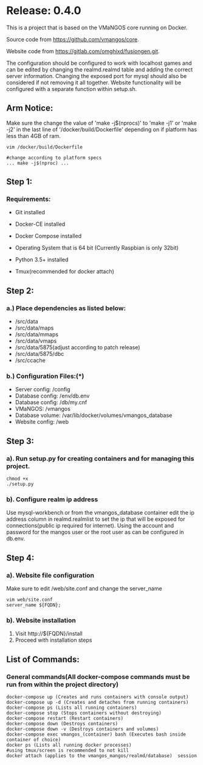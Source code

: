 <h1>Release: 0.4.0</h1>

This is a project that is based on the VMaNGOS core running on Docker. 

Source code from https://github.com/vmangos/core.

Website code from https://gitlab.com/omghixd/fusiongen.git.

The configuration should be configured to work with localhost games and can be edited by changing the realmd.realmd table and adding the correct server information.
Changing the exposed port for mysql should also be considered if not removing it all together. Website functionality will be configured with a separate function within setup.sh.

<h2>Arm Notice:</h2>

Make sure the change the value of 'make -j$(nprocs)' to 'make -j1' or 'make -j2' in the last line of '/docker/build/Dockerfile' depending on if platform has less than 4GB of ram. 
```
vim /docker/build/Dockerfile
```
```
#change according to platform specs
... make -j$(nproc) ...
```

<h2>Step 1:</h2>
<h3>Requirements:</h3>

* Git installed

* Docker-CE installed

* Docker Compose installed

* Operating System that is 64 bit (Currently Raspbian is only 32bit)

* Python 3.5+ installed

* Tmux(recommended for docker attach)

<h2>Step 2:</h2>
<h3> a.) Place dependencies as listed below:</h3> 

* /src/data 
* /src/data/maps
* /src/data/mmaps
* /src/data/vmaps
* /src/data/5875(adjust according to patch release)
* /src/data/5875/dbc
* /src/ccache

<h3>b.) Configuration Files:(*)</h3>

* Server config: 	/config
* Database config: 	/env/db.env
* Database config: 	/db/my.cnf
* VMaNGOS: 		/vmangos
* Database volume: 	/var/lib/docker/volumes/vmangos_database
* Website config: 	/web

<h2>Step 3:</h2>
<h3>a). Run setup.py for creating containers and for managing this project.</h3>
  
```
chmod +x 
./setup.py
```

<h3>b). Configure realm ip address</h3>
Use mysql-workbench or from the vmangos_database container edit the ip address column in realmd.realmlist to set the ip that will be exposed for connections(public ip required for internet). Using the account and password for the mangos user or the root user as can be configured in db.env. 

<h2>Step 4:</h2>
<h3> a). Website file configuration</h3>

Make sure to edit /web/site.conf and change the server_name
```
vim web/site.conf
server_name ${FQDN};
```
<h3> b). Website installation</h3>

1. Visit http://${FQDN}/install
2. Proceed with installation steps 

<h2>List of Commands:</h2>
<h3>General commands(All docker-compose commands must be run from within the project directory)</h3>

```
docker-compose up (Creates and runs containers with console output)
docker-compose up -d (Creates and detaches from running containers)
docker-compose ps (Lists all running containers)
docker-compose stop (Stops containers without destroying)
docker-compose restart (Restart containers)
docker-compose down (Destroys containers)
docker-compose down -v (Destroys containers and volumes)
docker-compose exec vmangos_(container) bash (Executes bash inside container of choice)
docker ps (Lists all running docker processes)
#using tmux/screen is recommended to not kill
docker attach (applies to the vmangos_mangos/realmd/database)  session
```
